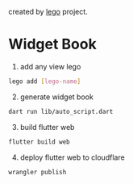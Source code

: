 created by [lego](https://github.com/melodysdreamj/lego) project.

# Widget Book
1. add any view lego
```bash
lego add [lego-name]
```

2. generate widget book
```bash
dart run lib/auto_script.dart
```

3. build flutter web
```bash
flutter build web
```

4. deploy flutter web to cloudflare
```bash
wrangler publish
```